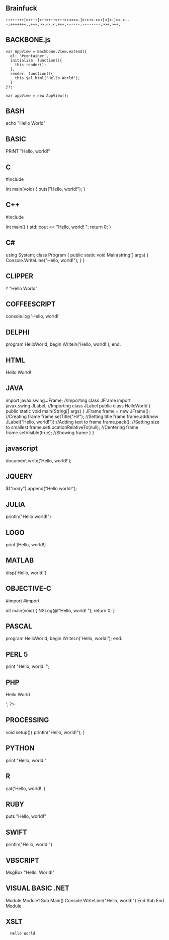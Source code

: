 
## Brainfuck
```
++++++++[>++++[>++>+++>+++>+<<<<-]>+>+>->>+[<]<-]>>.>---.+++++++..+++.>>.<-.<.+++.------.--------.>>+.>++.
```


## BACKBONE.js
    var AppView = Backbone.View.extend({
      el: '#container',
      initialize: function(){
        this.render();
      },
      render: function(){
        this.$el.html("Hello World");
      }
    });

    var appView = new AppView();
## BASH
echo "Hello World"
 
## BASIC
PRINT "Hello, world!"​
 
## C
#include 

int main(void)
{
    puts("Hello, world!");
}
 
## C++
#include 

int main()
{
    std::cout << "Hello, world!
";
    return 0;
}
 
## C#
using System;
class Program
{
    public static void Main(string[] args)
    {
        Console.WriteLine("Hello, world!");
    }
}
 
## CLIPPER
? "Hello World"
 
## COFFEESCRIPT
console.log 'Hello, world!'
 
## DELPHI
program HelloWorld;
begin
  Writeln('Hello, world!');
end.
 
## HTML
 Hello World!
## JAVA
import javax.swing.JFrame;  //Importing class JFrame
import javax.swing.JLabel;  //Importing class JLabel
public class HelloWorld {
    public static void main(String[] args) {
        JFrame frame = new JFrame();           //Creating frame
        frame.setTitle("Hi!");                 //Setting title frame
        frame.add(new JLabel("Hello, world!"));//Adding text to frame
        frame.pack();                          //Setting size to smallest
        frame.setLocationRelativeTo(null);     //Centering frame
        frame.setVisible(true);                //Showing frame
    }
}
 
## javascript
document.write('Hello, world!');
 
## JQUERY
$("body").append("Hello world!");
 
## JULIA
println("Hello world!")
 
## LOGO
print [Hello, world!]
 
## MATLAB
disp('Hello, world!')
 
## OBJECTIVE-C
#import 
#import 

int main(void)
{
    NSLog(@"Hello, world!
");
    return 0;
}
 
## PASCAL
program HelloWorld;
begin
  WriteLn('Hello, world!');
end.
 
## PERL 5
print "Hello, world!
";
 
## PHP
 <?php echo '<p>Hello World</p>'; ?>
 
## PROCESSING
void setup(){
  println("Hello, world!");
}
## PYTHON
print "Hello, world!"
## R
cat('Hello, world!
')
## RUBY
puts "Hello, world!"
## SWIFT
println("Hello, world!")
## VBSCRIPT
MsgBox "Hello, World!"
## VISUAL BASIC .NET
Module Module1
    Sub Main()
        Console.WriteLine("Hello, world!")
    End Sub
End Module
## XSLT
      Hello World
